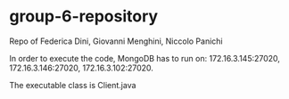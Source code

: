 # group-6-repository
Repo of Federica Dini, Giovanni Menghini, Niccolo Panichi

In order to execute the code, MongoDB has to run on: 172.16.3.145:27020, 172.16.3.146:27020, 172.16.3.102:27020.

The executable class is Client.java
